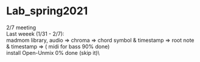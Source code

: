 # Lab_spring2021

2/7 meeting\
Last weeek (1/31 - 2/7):\
madmom library, audio => chroma => chord symbol & timestamp => root note & timestamp => ( midi for bass 90% done)\
install Open-Unmix 0% done (skip it)\

